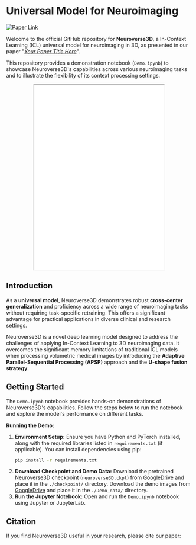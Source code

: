# Universal Model for Neuroimaging

[![Paper Link](link-to-your-paper-if-available)](link-to-your-paper-if-available)

Welcome to the official GitHub repository for **Neuroverse3D**, a In-Context Learning (ICL) universal model for neuroimaging in 3D, as presented in our paper "[*Your Paper Title Here*](link-to-your-paper-if-available)".

This repository provides a demonstration notebook (`Demo.ipynb`) to showcase Neuroverse3D's capabilities across various neuroimaging tasks and to illustrate the flexibility of its context processing settings.

<div align="center">
  <iframe src="neuroverse3D/framework.png" width="70%" height="500px"></iframe>
</div>


## Introduction

As a **universal model**, Neuroverse3D demonstrates robust **cross-center generalization** and proficiency across a wide range of neuroimaging tasks without requiring task-specific retraining. This offers a significant advantage for practical applications in diverse clinical and research settings.

Neuroverse3D is a novel deep learning model designed to address the challenges of applying In-Context Learning to 3D neuroimaging data.  It overcomes the significant memory limitations of traditional ICL models when processing volumetric medical images by introducing the **Adaptive Parallel-Sequential Processing (APSP)** approach and the **U-shape fusion strategy**.

## Getting Started

The `Demo.ipynb` notebook provides hands-on demonstrations of Neuroverse3D's capabilities.  Follow the steps below to run the notebook and explore the model's performance on different tasks.

**Running the Demo:**

1.  **Environment Setup:** Ensure you have Python and PyTorch installed, along with the required libraries listed in `requirements.txt` (if applicable). You can install dependencies using pip:
    ```bash
    pip install -r requirements.txt
    ```
2.  **Download Checkpoint and Demo Data:** Download the pretrained Neuroverse3D checkpoint (`neuroverse3D.ckpt`) from [GoogleDrive](https://drive.google.com/drive/folders/1NrORQxSKB5jl-cvUJ2eATU1FP3EjtSUc?usp=share_link) and place it in the `./checkpoint/` directory. Download the demo images from [GoogleDrive](https://drive.google.com/drive/folders/1h4x7WtG_GDlckcR4yAI2XZdwnjBOUEt9?usp=share_link) and place it in the `./Demo_data/` directory. 
3.  **Run the Jupyter Notebook:** Open and run the `Demo.ipynb` notebook using Jupyter or JupyterLab.

## Citation

If you find Neuroverse3D useful in your research, please cite our paper:
